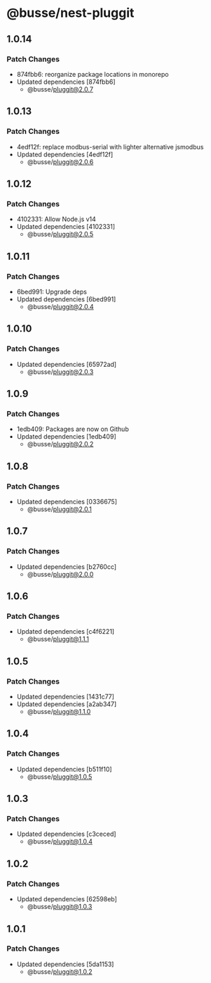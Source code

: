 # @busse/nest-pluggit

## 1.0.14

### Patch Changes

- 874fbb6: reorganize package locations in monorepo
- Updated dependencies [874fbb6]
  - @busse/pluggit@2.0.7

## 1.0.13

### Patch Changes

- 4edf12f: replace modbus-serial with lighter alternative jsmodbus
- Updated dependencies [4edf12f]
  - @busse/pluggit@2.0.6

## 1.0.12

### Patch Changes

- 4102331: Allow Node.js v14
- Updated dependencies [4102331]
  - @busse/pluggit@2.0.5

## 1.0.11

### Patch Changes

- 6bed991: Upgrade deps
- Updated dependencies [6bed991]
  - @busse/pluggit@2.0.4

## 1.0.10

### Patch Changes

- Updated dependencies [65972ad]
  - @busse/pluggit@2.0.3

## 1.0.9

### Patch Changes

- 1edb409: Packages are now on Github
- Updated dependencies [1edb409]
  - @busse/pluggit@2.0.2

## 1.0.8

### Patch Changes

- Updated dependencies [0336675]
  - @busse/pluggit@2.0.1

## 1.0.7

### Patch Changes

- Updated dependencies [b2760cc]
  - @busse/pluggit@2.0.0

## 1.0.6

### Patch Changes

- Updated dependencies [c4f6221]
  - @busse/pluggit@1.1.1

## 1.0.5

### Patch Changes

- Updated dependencies [1431c77]
- Updated dependencies [a2ab347]
  - @busse/pluggit@1.1.0

## 1.0.4

### Patch Changes

- Updated dependencies [b511f10]
  - @busse/pluggit@1.0.5

## 1.0.3

### Patch Changes

- Updated dependencies [c3ceced]
  - @busse/pluggit@1.0.4

## 1.0.2

### Patch Changes

- Updated dependencies [62598eb]
  - @busse/pluggit@1.0.3

## 1.0.1

### Patch Changes

- Updated dependencies [5da1153]
  - @busse/pluggit@1.0.2
